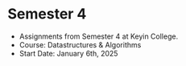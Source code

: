 # Semester 4
- Assignments from Semester 4 at Keyin College.
- Course: Datastructures & Algorithms
- Start Date: January 6th, 2025
